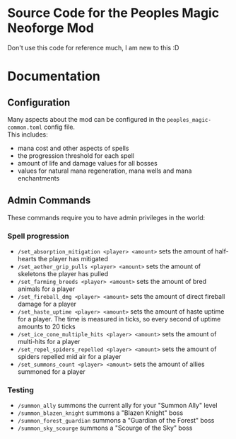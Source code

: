 # Source Code for the Peoples Magic Neoforge Mod

Don't use this code for reference much, I am new to this :D

# Documentation

## Configuration
Many aspects about the mod can be configured in the ``peoples_magic-common.toml`` config file. \
This includes:
- mana cost and other aspects of spells
- the progression threshold for each spell
- amount of life and damage values for all bosses
- values for natural mana regeneration, mana wells and mana enchantments

## Admin Commands
These commands require you to have admin privileges in the world:
### Spell progression
- ``/set_absorption_mitigation <player> <amount>`` sets the amount of half-hearts the player has mitigated
- ``/set_aether_grip_pulls <player> <amount>`` sets the amount of skeletons the player has pulled
- ``/set_farming_breeds <player> <amount>`` sets the amount of bred animals for a player
- ``/set_fireball_dmg <player> <amount>`` sets the amount of direct fireball damage for a player
- ``/set_haste_uptime <player> <amount>`` sets the amount of haste uptime for a player. The time is measured in ticks, so every second of uptime amounts to 20 ticks
- ``/set_ice_cone_multiple_hits <player> <amount>`` sets the amount of multi-hits for a player
- ``/set_repel_spiders_repelled <player> <amount>`` sets the amount of spiders repelled mid air for a player
- ``/set_summons_count <player> <amount>`` sets the amount of allies summoned for a player

### Testing
- ``/summon_ally`` summons the current ally for your "Summon Ally" level
- ``/summon_blazen_knight`` summons a "Blazen Knight" boss
- ``/summon_forest_guardian`` summons a "Guardian of the Forest" boss
- ``/summon_sky_scourge`` summons a "Scourge of the Sky" boss